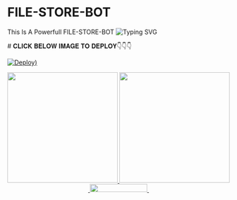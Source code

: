 # FILE-STORE-BOT
This Is A Powerfull FILE-STORE-BOT
![Typing SVG](https://readme-typing-svg.herokuapp.com/?lines=Welcome+To+𝙰𝙺+𝙵𝙸𝙻𝙴+𝚂𝚃𝙾𝚁𝙴+𝙱𝙾𝚃!;created+by+🅝🅐🅡🅤🅣🅞!;A+simple+FileStore+Bot!;and+all+features!)
</p>
# 𝐂𝐋𝐈𝐂𝐊 𝐁𝐄𝐋𝐎𝐖 𝐈𝐌𝐀𝐆𝐄 𝐓𝐎 𝐃𝐄𝐏𝐋𝐎𝐘👇👇👇



[![Deploy](https://telegra.ph/file/18bec454cb18ba0a811fc.jpg))](https://heroku.com/deploy?template=https://github.com/Abhyudak/FILE-STORE-BOT )                                                   

<p align="center">
  <a href="https://www.python.org">
    <img src="http://ForTheBadge.com/images/badges/made-with-python.svg" width ="250">
  </a>
  <a href="https://t.me/Toxicboymx">
     <img src="https://github.com/Abhyudak/FILE-STORE-BOT/blob/main/resources/madebyaklucashood-badge.svg" width="250">
  </a><br>
  <a href="https://t.me/Akvmoviehub">
&nbsp;<img src="https://img.shields.io/badge/AKVMOVIEHUB-Group-blue?style=flat-square&logo=telegram" width="130" height="18">&nbsp;
  </a>
  <a href="https://t.me/Akvmoviehub">
